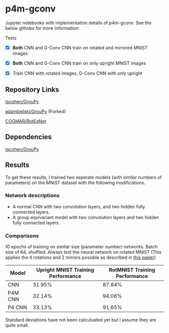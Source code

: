 
# p4m-gconv

Jupyter notebooks with implementation details of p4m-gconv. See the below githubs for more information:

Tests

- [X] **Both** CNN and G-Conv CNN train on rotated and mirrored MNIST images

- [X] **Both** CNN and G-Conv CNN train on only upright MNIST images

- [X] Train CNN with rotated images, G-Conv CNN with only upright

## Repository Links

[tscohen/GrouPy](https://github.com/tscohen/GrouPy)

[adambielski/GrouPy](https://github.com/adambielski/GrouPy) (Forked)

[COGMAR/RotEqNet](https://github.com/COGMAR/RotEqNet)

## Dependencies

[tscohen/GrouPy](https://github.com/tscohen/GrouPy)

## Results

To get these results, I trained two seperate models (with similar numbers of parameters) on the MNIST dataset with the following modifications.

### Network descriptions

* A normal CNN with two convolution layers, and two hidden fully connected layers.
* A group equivariant model with two convolution layers and two hidden fully connected layers.

### Comparisons

10 epochs of training on similar size (parameter number) networks. Batch size of 64, shuffled.
Always test the neural network on rotated MNIST (This applies the 4 rotations and 2 mirrors possible as
described in [this paper](https://arxiv.org/pdf/1602.07576.pdf))

| Model   | Upright MNIST  Training Performance | RotMNIST Training Performance |
|---------|-------------------------------------|-------------------------------|
| CNN     | 31.95%                              | 87.84%                        |
| P4M CNN | 32.14%                              | 94.06%                        |
| P4 CNN  | 33.13%                              | 91.65%                        |

Standard deviations have not been calculuated yet but I assume they are quite small.
